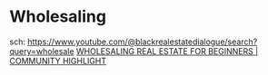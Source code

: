 # Wholesaling
sch: https://www.youtube.com/@blackrealestatedialogue/search?query=wholesale [WHOLESALING REAL ESTATE FOR BEGINNERS | COMMUNITY HIGHLIGHT](https://youtu.be/MYweidzGViE)
